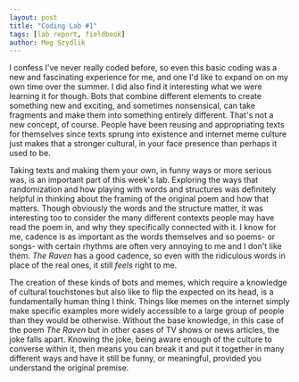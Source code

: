 ```yaml
---  
layout: post  
title: "Coding Lab #1"  
tags: [lab report, fieldbook]  
author: Meg Szydlik 
---
```


I confess I've never really coded before, so even this basic coding was a new and fascinating experience for me, and one I'd like to expand on on my own time over the summer. I did also find it interesting what we were learning it for though. Bots that combine different elements to create something new and exciting, and sometimes nonsensical, can take fragments and make them into something entirely different. That's not a new concept, of course. People have been reusing and appropriating texts for themselves since texts sprung into existence and internet meme culture just makes that a stronger cultural, in your face presence than perhaps it used to be.

Taking texts and making them your own, in funny ways or more serious was, is an important part of this week's lab. Exploring the ways that randomization and how playing with words and structures was definitely helpful in thinking about the framing of the original poem and how that matters. Though obviously the words and the structure matter, it was interesting too to consider the many different contexts people may have read the poem in, and why they specifically connected with it. I know for me, cadence is as important as the words themselves and so poems- or songs- with certain rhythms are often very annoying to me and I don't like them. *The Raven* has a good cadence, so even with the ridiculous words in place of the real ones, it still *feels* right to me. 

The creation of these kinds of bots and memes, which require a knowledge of cultural touchstones but also like to flip the expected on its head, is a fundamentally human thing I think. Things like memes on the internet simply make specific examples more widely accessible to a large group of people than they would be otherwise. Without the base knowledge, in this case of the poem *The Raven* but in other cases of TV shows or news articles, the joke falls apart. Knowing the joke, being aware enough of the culture to converse within it, then means you can break it and put it together in many different ways and have it still be funny, or meaningful, provided you understand the original premise.